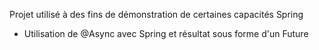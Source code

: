 Projet utilisé à des fins de démonstration de certaines capacités Spring

* Utilisation de @Async avec Spring et résultat sous forme d'un Future